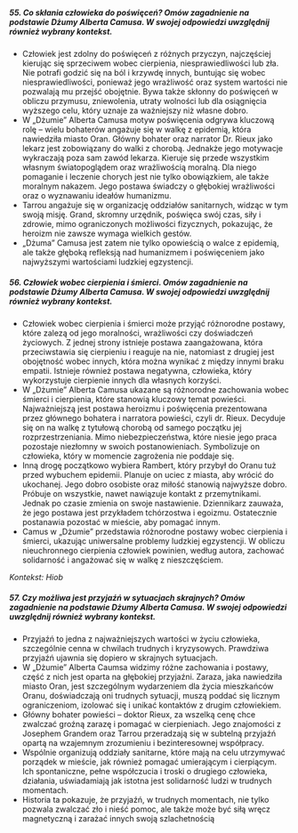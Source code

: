 ##### 55. Co skłania człowieka do poświęceń? Omów zagadnienie na podstawie Dżumy Alberta Camusa. W swojej odpowiedzi uwzględnij również wybrany kontekst.

- Człowiek jest zdolny do poświęceń z różnych przyczyn, najczęściej kierując się sprzeciwem wobec cierpienia, niesprawiedliwości lub zła. Nie potrafi godzić się na ból i krzywdę innych, buntując się wobec niesprawiedliwości, ponieważ jego wrażliwość oraz system wartości nie pozwalają mu przejść obojętnie. Bywa także skłonny do poświęceń w obliczu przymusu, zniewolenia, utraty wolności lub dla osiągnięcia wyższego celu, który uznaje za ważniejszy niż własne dobro.
- W „Dżumie” Alberta Camusa motyw poświęcenia odgrywa kluczową rolę – wielu bohaterów angażuje się w walkę z epidemią, która nawiedziła miasto Oran. Główny bohater oraz narrator Dr. Rieux jako lekarz jest zobowiązany do walki z chorobą. Jednakże jego motywacje wykraczają poza sam zawód lekarza. Kieruje się przede wszystkim własnym światopoglądem oraz wrażliwością moralną. Dla niego pomaganie i leczenie chorych jest nie tylko obowiązkiem, ale także moralnym nakazem. Jego postawa świadczy o głębokiej wrażliwości oraz o wyznawaniu ideałów humanizmu.
- Tarrou angażuje się w organizację oddziałów sanitarnych, widząc w tym swoją misję. Grand, skromny urzędnik, poświęca swój czas, siły i zdrowie, mimo ograniczonych możliwości fizycznych, pokazując, że heroizm nie zawsze wymaga wielkich gestów.
- „Dżuma” Camusa jest zatem nie tylko opowieścią o walce z epidemią, ale także głęboką refleksją nad humanizmem i poświęceniem jako najwyższymi wartościami ludzkiej egzystencji.
##### 56. Człowiek wobec cierpienia i śmierci. Omów zagadnienie na podstawie Dżumy Alberta Camusa. W swojej odpowiedzi uwzględnij również wybrany kontekst.

- Człowiek wobec cierpienia i śmierci może przyjąć różnorodne postawy, które zalezą od jego moralności, wrażliwości czy doświadczeń życiowych. Z jednej strony istnieje postawa zaangażowana, która przeciwstawia się cierpieniu i reaguje na nie, natomiast z drugiej jest obojętność wobec innych, która można wynikać z między innymi braku empatii. Istnieje również postawa negatywna, człowieka, który wykorzystuje cierpienie innych dla własnych korzyści.
- W „Dżumie” Alberta Camusa ukazane są różnorodne zachowania wobec śmierci i cierpienia, które stanowią kluczowy temat powieści. Najważniejszą jest postawa heroizmu i poświęcenia prezentowana przez głównego bohatera i narratora powieści, czyli dr. Rieux. Decyduje się on na walkę z tytułową chorobą od samego początku jej rozprzestrzeniania. Mimo niebezpieczeństwa, które niesie jego praca pozostaje niezłomny w swoich postanowieniach. Symbolizuje on człowieka, który w momencie zagrożenia nie poddaje się. 
- Inną drogę początkowo wybiera Rambert, który przybył do Oranu tuż przed wybuchem epidemii. Planuje on uciec z miasta, aby wrócić do ukochanej. Jego dobro osobiste oraz miłość stanowią najwyższe dobro. Próbuje on wszystkie, nawet nawiązuje kontakt z przemytnikami. Jednak po czasie zmienia on swoje nastawienie. Dziennikarz zauważa, że jego postawa jest przykładem tchórzostwa i egoizmu. Ostatecznie postanawia pozostać w mieście, aby pomagać innym. 
- Camus w „Dżumie” przedstawia różnorodne postawy wobec cierpienia i śmierci, ukazując uniwersalne problemy ludzkiej egzystencji. W obliczu nieuchronnego cierpienia człowiek powinien, według autora, zachować solidarność i angażować się w walkę z nieszczęściem. 

*Kontekst: Hiob*
##### 57. Czy możliwa jest przyjaźń w sytuacjach skrajnych? Omów zagadnienie na podstawie Dżumy Alberta Camusa. W swojej odpowiedzi uwzględnij również wybrany kontekst.

- Przyjaźń to jedna z najważniejszych wartości w życiu człowieka, szczególnie cenna w chwilach trudnych i kryzysowych. Prawdziwa przyjaźń ujawnia się dopiero w skrajnych sytuacjach. 
- W „Dżumie” Alberta Caumsa widzimy różne zachowania i postawy, część z nich jest oparta na głębokiej przyjaźni. Zaraza, jaka nawiedziła miasto Oran, jest szczególnym wydarzeniem dla życia mieszkańców Oranu, doświadczają oni trudnych sytuacji, muszą poddać się licznym ograniczeniom, izolować się i unikać kontaktów z drugim człowiekiem. 
- Główny bohater powieści – doktor Rieux, za wszelką cenę chce zwalczać groźną zarazę i pomagać w cierpieniach. Jego znajomości z Josephem Grandem oraz Tarrou przeradzają się w subtelną przyjaźń opartą na wzajemnym zrozumieniu i bezinteresownej współpracy. 
- Wspólnie organizują oddziały sanitarne, które mają na celu utrzymywać porządek w mieście, jak również pomagać umierającym i cierpiącym. Ich spontaniczne, pełne współczucia i troski o drugiego człowieka, działania, uświadamiają jak istotna jest solidarność ludzi w trudnych momentach.
- Historia ta pokazuje, że przyjaźń, w trudnych momentach, nie tylko pozwala zwalczać zło i nieść pomoc, ale także może być siłą wręcz magnetyczną i zarażać innych swoją szlachetnością